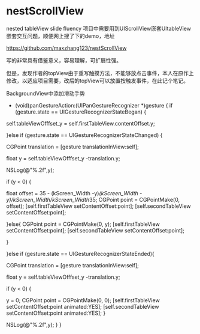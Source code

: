 # nestScrollView
nested tableView slide fluency
项目中需要用到UIScrollView嵌套UItableView嵌套交互问题，顺便网上搜了下的demo，地址

https://github.com/maxzhang123/nestScrollView

写的非常具有借鉴意义，容易理解，可扩展性强。

但是，发现作者的topView由于重写触摸方法，不能够放点击事件，本人在原作上修改，以适应项目需要，改后的topView可以放置按触发事件，在此记个笔记。

BackgroundView中添加滑动手势

- (void)panGestureAction:(UIPanGestureRecognizer *)gesture
{
if (gesture.state == UIGestureRecognizerStateBegan) {

self.tableViewOfffset_y = self.firstTableView.contentOffset.y;

}else if (gesture.state == UIGestureRecognizerStateChanged) {

CGPoint translation = [gesture translationInView:self];

float y = self.tableViewOfffset_y -translation.y;

NSLog(@"%.2f",y);

if (y < 0) {

float offset =   35 - (kScreen_Width -y)*(kScreen_Width -y)/kScreen_Width/kScreen_Width*35;
CGPoint point = CGPointMake(0, offset);
[self.firstTableView setContentOffset:point];
[self.secondTableView setContentOffset:point];

}else{
CGPoint point = CGPointMake(0, y);
[self.firstTableView setContentOffset:point];
[self.secondTableView setContentOffset:point];

}

}else if (gesture.state == UIGestureRecognizerStateEnded){

CGPoint translation = [gesture translationInView:self];

float y = self.tableViewOfffset_y -translation.y;

if (y < 0) {

y = 0;
CGPoint point = CGPointMake(0, 0);
[self.firstTableView setContentOffset:point animated:YES];
[self.secondTableView setContentOffset:point animated:YES];
}

NSLog(@"%.2f",y);
}
}
